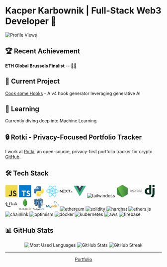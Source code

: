 # Kacper Karbownik | Full-Stack Web3 Developer 🚀

![Profile Views](https://komarev.com/ghpvc/?username=cleanerzkp&label=Profile%20views&color=0e75b6&style=flat)

## 🏆 Recent Achievement
**ETH Global Brussels Finalist** -- [🧑‍🍳](https://ethglobal.com/showcase/cook-some-hooks-ehuy8)

## 🔭 Current Project
[Cook some Hooks](https://cook-some-hook.vercel.app/) - A v4 hook generator leveraging generative AI

## 🌱 Learning
Currently diving deep into Machine Learning

## 🔒 Rotki - Privacy-Focused Portfolio Tracker

I work at [Rotki](https://rotki.com/), an open-source, privacy-first portfolio tracker for crypto. [GitHub](https://github.com/rotki/rotki).

## 🛠 Tech Stack
<p align="left">
  <!-- Programming Languages -->
  <img src="https://raw.githubusercontent.com/devicons/devicon/master/icons/javascript/javascript-original.svg" alt="javascript" width="40" height="40"/>
  <img src="https://raw.githubusercontent.com/devicons/devicon/master/icons/typescript/typescript-original.svg" alt="typescript" width="40" height="40"/>
  <img src="https://raw.githubusercontent.com/devicons/devicon/master/icons/python/python-original.svg" alt="python" width="40" height="40"/>

  <!-- Frontend Frameworks -->
  <img src="https://raw.githubusercontent.com/devicons/devicon/master/icons/react/react-original.svg" alt="react" width="40" height="40"/>
  <img src="https://raw.githubusercontent.com/devicons/devicon/master/icons/nextjs/nextjs-original-wordmark.svg" alt="nextjs" width="40" height="40"/>
  <img src="https://raw.githubusercontent.com/devicons/devicon/master/icons/vuejs/vuejs-original.svg" alt="vuejs" width="40" height="40"/>
  <img src="https://seeklogo.com/images/T/tailwind-css-logo-5AD4175897-seeklogo.com.png" alt="tailwindcss" width="40" height="40"/>

  <!-- Backend Frameworks -->
  <img src="https://raw.githubusercontent.com/devicons/devicon/master/icons/nodejs/nodejs-original.svg" alt="nodejs" width="40" height="40"/>
  <img src="https://raw.githubusercontent.com/devicons/devicon/master/icons/express/express-original-wordmark.svg" alt="express" width="40" height="40"/>
  <img src="https://raw.githubusercontent.com/devicons/devicon/master/icons/django/django-plain.svg" alt="django" width="40" height="40"/>
  <img src="https://raw.githubusercontent.com/devicons/devicon/master/icons/flask/flask-original-wordmark.svg" alt="flask" width="40" height="40"/>

  <!-- Database -->
  <img src="https://raw.githubusercontent.com/devicons/devicon/master/icons/mongodb/mongodb-original-wordmark.svg" alt="mongodb" width="40" height="40"/>
  <img src="https://raw.githubusercontent.com/devicons/devicon/master/icons/postgresql/postgresql-original-wordmark.svg" alt="postgresql" width="40" height="40"/>
  <img src="https://raw.githubusercontent.com/devicons/devicon/master/icons/mysql/mysql-original-wordmark.svg" alt="mysql" width="40" height="40"/>

  <!-- Web3 & Blockchain -->
  <img src="https://cryptologos.cc/logos/ethereum-eth-logo.png?v=032" alt="ethereum" width="40" height="40"/>
  <img src="https://seeklogo.com/images/S/solidity-logo-D29CC3EB00-seeklogo.com.png" alt="solidity" width="40" height="40"/>
  <img src="https://seeklogo.com/images/H/hardhat-logo-888739EBB4-seeklogo.com.png" alt="hardhat" width="40" height="40"/>
  <img src="https://seeklogo.com/images/E/ethers-logo-D5B86204D8-seeklogo.com.png" alt="ethers.js" width="40" height="40"/>
  <img src="https://cryptologos.cc/logos/chainlink-link-logo.png?v=032" alt="chainlink" width="40" height="40"/>
  <img src="https://cryptologos.cc/logos/optimism-ethereum-op-logo.png?v=032" alt="optimism" width="40" height="40"/>

  <!-- Miscellaneous Tools -->
  <img src="https://seeklogo.com/images/D/docker-logo-6D6F987702-seeklogo.com.png" alt="docker" width="40" height="40"/>
  <img src="https://seeklogo.com/images/K/kubernetes-logo-3A67038EAB-seeklogo.com.png" alt="kubernetes" width="40" height="40"/>
  <img src="https://www.logo.wine/a/logo/Amazon_Web_Services/Amazon_Web_Services-Logo.wine.svg" alt="aws" width="40" height="40"/>
  <img src="https://seeklogo.com/images/F/firebase-logo-402F407EE0-seeklogo.com.png" alt="firebase" width="40" height="40"/>
</p>

## 📊 GitHub Stats

<div align="center">
  <img src="https://github-readme-stats.vercel.app/api/top-langs/?username=cleanerzkp&theme=radical&hide_border=false&include_all_commits=false&count_private=false&layout=compact" alt="Most Used Languages" height="150" />
  <img src="https://github-readme-stats.vercel.app/api?username=cleanerzkp&theme=radical&hide_border=false&include_all_commits=false&count_private=false" alt="GitHub Stats" height="150" />
  <img src="https://github-readme-streak-stats.herokuapp.com/?user=cleanerzkp&theme=radical&hide_border=false" alt="GitHub Streak" height="150" />
</div>


---

<p align="center">
  <a href="https://kacperkarbownik.xyz/">Portfolio</a>
</p>
